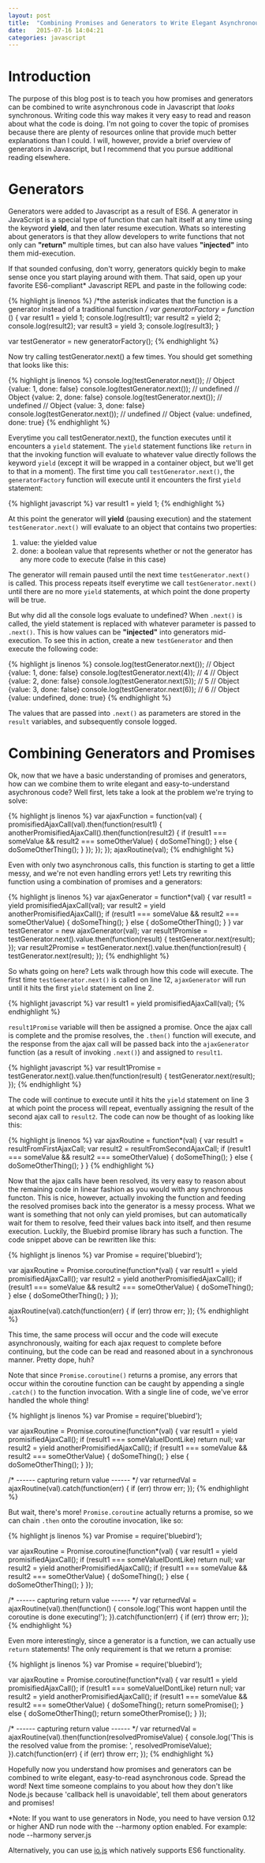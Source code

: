 ```yaml
---
layout: post
title:  "Combining Promises and Generators to Write Elegant Asynchronous Code in Javascript"
date:   2015-07-16 14:04:21
categories: javascript
---
```


Introduction
==============

The purpose of this blog post is to teach you how promises and generators can be combined to write asynchronous code in Javascript that *looks* synchronous. Writing code this way makes it very easy to read and reason about what the code is doing. I'm not going to cover the topic of promises because there are plenty of resources online that provide much better explanations than I could. I will, however, provide a brief overview of generators in Javascript, but I recommend that you pursue additional reading elsewhere.

Generators
==========

Generators were added to Javascript as a result of ES6. A generator in JavaScript is a special type of function that can halt itself at any time using the keyword **yield**, and then later resume execution. Whats so interesting about generators is that they allow developers to write functions that not only can **"return"** multiple times, but can also have values **"injected"** into them mid-execution.

If that sounded confusing, don't worry, generators quickly begin to make sense once you start playing around with them. That said, open up your favorite ES6-compliant* Javascript REPL and paste in the following code:

{% highlight js linenos %}
/*the asterisk indicates that the function is a 
generator instead of a traditional function */
var generatorFactory = function* () {
  var result1 = yield 1;
  console.log(result1);
  var result2 = yield 2;
  console.log(result2);
  var result3 = yield 3;
  console.log(result3);
}

var testGenerator = new generatorFactory();
{% endhighlight %}

Now try calling testGenerator.next() a few times. You should get something that looks like this:

{% highlight js linenos %}
console.log(testGenerator.next()); 
// Object {value: 1, done: false}
console.log(testGenerator.next()); 
// undefined
// Object {value: 2, done: false}
console.log(testGenerator.next());
// undefined
// Object {value: 3, done: false}
console.log(testGenerator.next());
// undefined
// Object {value: undefined, done: true}
{% endhighlight %}

Everytime you call testGenerator.next(), the function executes until it encounters a `yield` statement. The `yield` statement functions like `return` in that the invoking function will evaluate to whatever value directly follows the keyword `yield` (except it will be wrapped in a container object, but we'll get to that in a moment). The first time you call `testGenerator.next()`, the `generatorFactory` function will execute until it encounters the first `yield` statement:

{% highlight javascript %}
var result1 = yield 1;
{% endhighlight %}

At this point the generator will **yield** (pausing execution) and the statement `testGenerator.next()` will evaluate to an object that contains two properties:
  
1. value: the yielded value
2. done: a boolean value that represents whether or not the generator has any more code to execute (false in this case) 

The generator will remain paused until the next time `testGenerator.next()` is called. This process repeats itself everytime we call `testGenerator.next()` until there are no more `yield` statements, at which point the done property will be true.

But why did all the console logs evaluate to undefined? When `.next()` is called, the yield statement is replaced with whatever parameter is passed to `.next()`. This is how values can be **"injected"** into generators mid-execution. To see this in action, create a new `testGenerator` and then execute the following code:

{% highlight js linenos %}
console.log(testGenerator.next()); 
// Object {value: 1, done: false}
console.log(testGenerator.next(4)); 
// 4
// Object {value: 2, done: false}
console.log(testGenerator.next(5));
// 5
// Object {value: 3, done: false}
console.log(testGenerator.next(6));
// 6
// Object {value: undefined, done: true}
{% endhighlight %}

The values that are passed into `.next()` as parameters are stored in the `result` variables, and subsequently console logged.

Combining Generators and Promises
=================================

Ok, now that we have a basic understanding of promises and generators, how can we combine them to write elegant and easy-to-understand asychronous code? Well first, lets take a look at the problem we're trying to solve:

{% highlight js linenos %}
var ajaxFunction = function(val) {
  promisifiedAjaxCall(val).then(function(result1) {
    anotherPromisifiedAjaxCall().then(function(result2) {
      if (result1 === someValue && result2 === someOtherValue) {
        doSomeThing();
      }
      else {
        doSomeOtherThing();
      }
    });
  });
});
ajaxRoutine(val);
{% endhighlight %}

Even with only two asynchronous calls, this function is starting to get a little messy, and we're not even handling errors yet! Lets try rewriting this function using a combination of promises and a generators:

{% highlight js linenos %}
var ajaxGenerator = function*(val) {
  var result1 = yield promisifiedAjaxCall(val);
  var result2 = yield anotherPromisifiedAjaxCall();
  if (result1 === someValue && result2 === someOtherValue) {
    doSomeThing();
  }
  else {
    doSomeOtherThing();
  }
}
var testGenerator = new ajaxGenerator(val);
var result1Promise = testGenerator.next().value.then(function(result) {
  testGenerator.next(result);
});
var result2Promise = testGenerator.next().value.then(function(result) {
  testGenerator.next(result);
});
{% endhighlight %}

So whats going on here? Lets walk through how this code will execute. The first time `testGenerator.next()` is called on line 12, `ajaxGenerator` will run until it hits the first `yield` statement on line 2.

{% highlight javascript %}
var result1 = yield promisifiedAjaxCall(val);
{% endhighlight %}

`result1Promise` variable will then be assigned a promise. Once the ajax call is complete and the promise resolves, the `.then()` function will execute, and the response from the ajax call will be passed back into the `ajaxGenerator` function (as a result of invoking `.next()`) and assigned to `result1`.

{% highlight javascript %}
var result1Promise = testGenerator.next().value.then(function(result) {
  testGenerator.next(result);
});
{% endhighlight %}

The code will continue to execute until it hits the `yield` statement on line 3 at which point the process will repeat, eventually assigning the result of the second ajax call to `result2`. The code can now be thought of as looking like this:

{% highlight js linenos %}
var ajaxRoutine = function*(val) {
  var result1 = resultFromFirstAjaxCall;
  var result2 = resultFromSecondAjaxCall;
  if (result1 === someValue && result2 === someOtherValue) {
    doSomeThing();
  }
  else {
    doSomeOtherThing();
  }
}
{% endhighlight %}

Now that the ajax calls have been resolved, its very easy to reason about the remaining code in linear fashion as you would with any synchronous functon. This is nice, however, actually invoking the function and feeding the resolved promises back into the generator is a messy process. What we want is something that not only can yield promises, but can automatically wait for them to resolve, feed their values back into itself, and then resume execution. Luckily, the Bluebird promise library has such a function. The code snippet above can be rewritten like this:

{% highlight js linenos %}
var Promise = require('bluebird');

var ajaxRoutine = Promise.coroutine(function*(val) {
  var result1 = yield promisifiedAjaxCall();
  var result2 = yield anotherPromisifiedAjaxCall();
  if (result1 === someValue && result2 === someOtherValue) {
    doSomeThing();
  }
  else {
    doSomeOtherThing();
  }
});

ajaxRoutine(val).catch(function(err) {
  if (err) throw err;
});
{% endhighlight %}

This time, the same process will occur and the code will execute asynchronously, waiting for each ajax request to complete before continuing, but the code can be read and reasoned about in a synchronous manner. Pretty dope, huh?

Note that since `Promise.coroutine()` returns a promise, any errors that occur within the coroutine function can be caught by appending a single `.catch()` to the function invocation. With a single line of code, we've error handled the whole thing!

{% highlight js linenos %}
  var Promise = require('bluebird');

  var ajaxRoutine = Promise.coroutine(function*(val) {
    var result1 = yield promisifiedAjaxCall();
    if (result1 === someValueIDontLike) return null;
    var result2 = yield anotherPromisifiedAjaxCall();
    if (result1 === someValue && result2 === someOtherValue) {
      doSomeThing();
    }
    else {
      doSomeOtherThing();
    }
  });

  /* ------ capturing return value ------ */
  var returnedVal = ajaxRoutine(val).catch(function(err) {
    if (err) throw err;
  });
{% endhighlight %}

But wait, there's more! `Promise.coroutine` actually returns a promise, so we can chain `.then` onto the coroutine invocation, like so:

{% highlight js linenos %}
  var Promise = require('bluebird');

  var ajaxRoutine = Promise.coroutine(function*(val) {
    var result1 = yield promisifiedAjaxCall();
    if (result1 === someValueIDontLike) return null;
    var result2 = yield anotherPromisifiedAjaxCall();
    if (result1 === someValue && result2 === someOtherValue) {
      doSomeThing();
    }
    else {
      doSomeOtherThing();
    }
  });

  /* ------ capturing return value ------ */
  var returnedVal = ajaxRoutine(val).then(function() {
    console.log('This wont happen until the coroutine is done executing!');
  }).catch(function(err) {
    if (err) throw err;
  });
{% endhighlight %}

Even more interestingly, since a generator is a function, we can actually use `return` statements! The only requirement is that we return a promise:

{% highlight js linenos %}
  var Promise = require('bluebird');

  var ajaxRoutine = Promise.coroutine(function*(val) {
    var result1 = yield promisifiedAjaxCall();
    if (result1 === someValueIDontLike) return null;
    var result2 = yield anotherPromisifiedAjaxCall();
    if (result1 === someValue && result2 === someOtherValue) {
      doSomeThing();
      return somePromise();
    }
    else {
      doSomeOtherThing();
      return someOtherPromise();
    }
  });

  /* ------ capturing return value ------ */
  var returnedVal = ajaxRoutine(val).then(function(resolvedPromiseValue) {
    console.log('This is the resolved value from the promise: ', resolvedPromiseValue);
  }).catch(function(err) {
    if (err) throw err;
  });
{% endhighlight %}

Hopefully now you understand how promises and generators can be combined to write elegant, easy-to-read asynchronous code. Spread the word! Next time someone complains to you about how they don't like Node.js because 'callback hell is unavoidable', tell them about generators and promises!

*Note: If you want to use generators in Node, you need to have version 0.12 or higher AND run node with the --harmony option enabled. For example: node --harmony server.js

Alternatively, you can use [io.js](https://iojs.org/en/index.html) which natively supports ES6 functionality.
